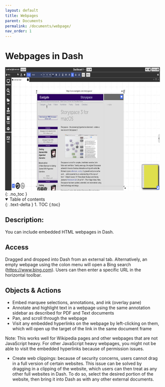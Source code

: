 ```yaml
---
layout: default
title: Webpages
parent: Documents
permalink: /documents/webpage/
nav_order: 1
---
```


# Webpages in Dash
<div class="img-container">
  <img src="../../assets/images/environment/webpage_doc.png" alt="overall environment" style="height:400px;"/>
</div>
{: .no_toc }

<details open markdown="block">
  <summary>
    Table of contents
  </summary>
  {: .text-delta }
1. TOC
{:toc}
</details>

## Description: 
You can include embedded HTML webpages in Dash.
## Access
Dragged and dropped into Dash from an external tab. Alternatively, an empty webpage using the colon menu will open a Bing search (https://www.bing.com). Users can then enter a specific URL in the horizontal toolbar. 
## Objects & Actions
- Embed marquee selections, annotations, and ink (overlay pane) 
- Annotate and highlight text in a webpage using the same annotation sidebar as described for PDF and Text documents
- Pan, and scroll through the webpage
- Visit any embedded hyperlinks on the webpage by left-clicking on them, which will open up the target of the link in the same document frame

Note: This works well for Wikipedia pages and other webpages that are not JavaScript heavy. For other JavaScript heavy webpages, you might not be able to visit the embedded hyperlinks because of permission issues.

- Create web clippings: because of security concerns, users cannot drag in a full version of certain websites. This issue can be solved by dragging in a clipping of the website, which users can then treat as any other full websites in Dash. To do so, select the desired portion of the website, then bring it into Dash as with any other external documents. 
